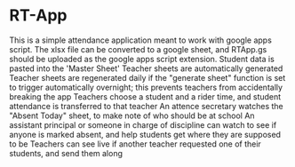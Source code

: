 # RT-App

This is a simple attendance application meant to work with google apps script. 
The xlsx file can be converted to a google sheet, and RTApp.gs should be uploaded as the google apps script extension.
Student data is pasted into the 'Master Sheet'
Teacher sheets are automatically generated
Teacher sheets are regenerated daily if the "generate sheet" function is set to trigger automatically overnight; this prevents teachers from accidentally breaking the app
Teachers choose a student and a rider time, and student attendance is transferred to that teacher
An attence secretary watches the "Absent Today" sheet, to make note of who should be at school
An assistant principal or someone in charge of discipline can watch to see if anyone is marked absent, and help students get where they are supposed to be
Teachers can see live if another teacher requested one of their students, and send them along
